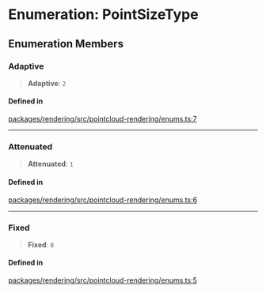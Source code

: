# Enumeration: PointSizeType

## Enumeration Members

### Adaptive

> **Adaptive**: `2`

#### Defined in

[packages/rendering/src/pointcloud-rendering/enums.ts:7](https://github.com/cognitedata/reveal/blob/2acd9d17229d2bc8e309653b4d6a39ad941e44f1/viewer/packages/rendering/src/pointcloud-rendering/enums.ts#L7)

***

### Attenuated

> **Attenuated**: `1`

#### Defined in

[packages/rendering/src/pointcloud-rendering/enums.ts:6](https://github.com/cognitedata/reveal/blob/2acd9d17229d2bc8e309653b4d6a39ad941e44f1/viewer/packages/rendering/src/pointcloud-rendering/enums.ts#L6)

***

### Fixed

> **Fixed**: `0`

#### Defined in

[packages/rendering/src/pointcloud-rendering/enums.ts:5](https://github.com/cognitedata/reveal/blob/2acd9d17229d2bc8e309653b4d6a39ad941e44f1/viewer/packages/rendering/src/pointcloud-rendering/enums.ts#L5)
